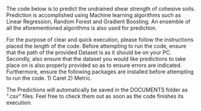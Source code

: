 The code below is to predict the undrained shear strength of cohesive soils. Prediction is accomplished using Machine learning algorithms such as Linear Regression, Random Forest and Gradient Boosting. An ensemble of all the aforementioned algorithms is also used for prediction. 

For the purpose of clear and quick execution, please follow the instructions placed the length of the code. Before attempting to run the code, ensure that the path of the provided Dataset is as it should be on your PC. Secondly, also ensure that the dataset you would like predictions to take place on is also properly provided so as to ensure errors are indicated. Furthermore, ensure the following packages are installed before attempting to run the code. 1) Caret 2) Metric. 

The Predictions will automatically be saved in the DOCUMENTS folder as ".csv" files. Feel free to check them out as soon as the code finishes its execution. 
